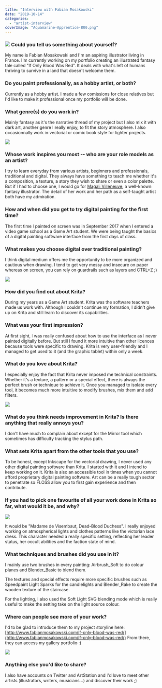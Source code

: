```yaml
---
title: "Interview with Fabian Mosakowski"
date: "2019-10-14"
categories: 
  - "artist-interview"
coverImage: "Aquamarine-Apprentice-800.png"
---
```


### ![](/images/posts/2019/Aquamarine-Apprentice-800.png) Could you tell us something about yourself?

My name is Fabian Mosakowski and I'm an aspiring illustrator living in France. I'm currently working on my portfolio creating an illustrated fantasy tale called "If Only Blood Was Red". It deals with what's left of humans thriving to survive in a land that doesn't welcome them.

### Do you paint professionally, as a hobby artist, or both?

Currently as a hobby artist. I made a few comissions for close relatives but I'd like to make it professional once my portfolio will be done.

### What genre(s) do you work in?

Mainly fantasy as it's the narrative thread of my project but I also mix it with dark art, another genre I really enjoy, to fit the story atmosphere. I also occasionnally work in vectorial or comic book style for lighter projects.

![](/images/posts/2019/Miniature-Franck-800.png)

### Whose work inspires you most -- who are your role models as an artist?

I try to learn everyday from various artists, beginners and professionals, traditional and digital. They always have something to teach me whether it's a composition, a texture, a story they wish to share or even a color palette. But if I had to choose one, I would go for [Magali Villeneuve](http://www.magali-villeneuve.com), a well-known fantasy illustrator. The detail of her work and her path as a self-taught artist both have my admiration.

### How and when did you get to try digital painting for the first time?

The first time I painted on screen was in September 2017 when I entered a video game school as a Game Art student. We were being taught the basics of a digital painting software interface from the first days of class.

### What makes you choose digital over traditional painting?

I think digital medium offers me the opportunity to be more organized and cautious when drawing. I tend to get very messy and insecure on paper whereas on screen, you can rely on guardrails such as layers and CTRL+Z ;)

![](/images/posts/2019/Temple-Appeaser-800.png)

### How did you find out about Krita?

During my years as a Game Art student. Krita was the software teachers made us work with. Although I couldn't continue my formation, I didn't give up on Krita and still learn to discover its capabilities.

### What was your first impression?

At first sight, I was really confused about how to use the interface as I never painted digitally before. But still I found it more intuitive than other licences because tools were specific to drawing. Krita is very user-friendly and I managed to get used to it (and the graphic tablet) within only a week.

### What do you love about Krita?

I especially enjoy the fact that Krita never imposed me technical constraints. Whether it's a texture, a pattern or a special effect, there is always the perfect brush or technique to achieve it. Once you managed to isolate every tool, it becomes much more intuitive to modify brushes, mix them and add filters.

![](/images/posts/2019/Officer-Jennett-800.png)

### What do you think needs improvement in Krita? Is there anything that really annoys you?

I don't have much to complain about except for the Mirror tool which sometimes has difficulty tracking the stylus path.

### What sets Krita apart from the other tools that you use?

To be honest, except Inkscape for the vectorial drawing, I never used any other digital painting software than Krita. I started with it and I intend to keep working on it. Krita is also an accessible tool in times when you cannot afford proprietary digital painting software. Art can be a really tough sector to penetrate so FLOSS allow you to first gain experience and then contribute.

### If you had to pick one favourite of all your work done in Krita so far, what would it be, and why?

![](/images/posts/2019/Dead-Blood-Duchess-800.png)

It would be "Madame de Visembaut, Dead-Blood Duchess". I really enjoyed working on atmospherical lights and clothes patterns like the victorian lace dress. This character needed a really specific setting, reflecting her leader status, her occult abilities and the faction state of mind.

### What techniques and brushes did you use in it?

I mainly use two brushes in every painting: Airbrush\_Soft to do colour planes and Blender\_Basic to blend them.

The textures and special effects require more specific brushes such as Speedpaint Light Sparks for the candlelights and Blender\_Rake to create the wooden texture of the staircase.

For the lighting, I also used the Soft Light SVG blending mode which is really useful to make the setting take on the light source colour.

### Where can people see more of your work?

I'd to be glad to introduce them to my project storyline here: [http://www.fabianmosakowski.com/if-only-blood-was-red/](http://www.fabianmosakowski.com/if-only-blood-was-red/) From there, they can access my gallery portfolio :)

![](/images/posts/2019/Scorched-Blade-of-the-Firecoast-800.png)

### Anything else you'd like to share?

I also have accounts on Twitter and ArtStation and I'd love to meet other artists (illustrators, writers, musicians...) and discover their work ;)
